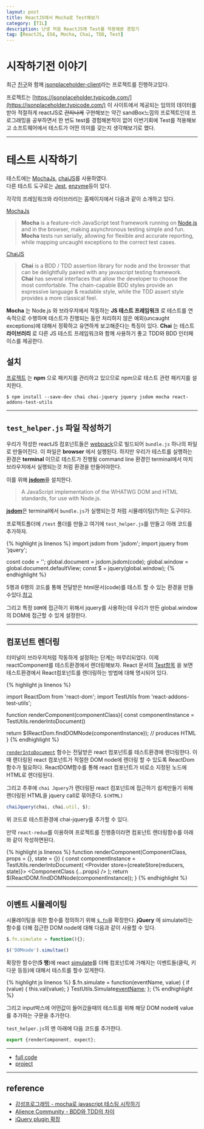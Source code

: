 ```yaml
---
layout: post
title: ReactJS에서 Mocha로 Test해보기
category: [TIL]
description: 난생 처음 ReactJS에 Test를 적용해본 경험기
tag: [ReactJS, ES6, Mocha, Chai, TDD, Test]
---
```


# 시작하기전 이야기
최근 [친구](https://github.com/pjhjohn)와 함께 [jsonplaceholder-client](https://github.com/pjhjohn/jsonplaceholder-client)라는 프로젝트를 진행하고있다.

프로젝트는 [https://jsonplaceholder.typicode.com/](https://jsonplaceholder.typicode.com/) 이 사이트에서 제공되는 임의의 데이터를 받아 적절하게 reactJS로 <del>간지나게</del> 구현해보는 약간 sandBox느낌의 프로젝트인데 프로그래밍을 공부하면서 한 번도 test를 경험해본적이 없어 이번기회에 Test를 적용해보고 소프트웨어에서 테스트가 어떤 의미를 갖는지 생각해보기로 했다.

---

# 테스트 시작하기
테스트에는 [MochaJs](https://mochajs.org/), [chaiJS](http://chaijs.com/)를 사용하였다.  
다른 테스트 도구로는 [Jest](https://facebook.github.io/jest/), [enzyme](http://airbnb.io/enzyme/docs/future.html)등이 있다.

각각의 프레임워크와 라이브러리는 홈페이지에서 다음과 같이 소개하고 있다.

[MochaJs](https://mochajs.org/)

> **Mocha** is a feature-rich JavaScript test framework running on [Node.js](https://nodejs.org/ko/) and in the browser, making asynchronous testing simple and fun. **Mocha** tests run serially, allowing for flexible and accurate reporting, while mapping uncaught exceptions to the correct test cases.

[ChaiJS](http://chaijs.com/)

> **Chai** is a BDD / TDD assertion library for node and the browser that can be delightfully paired with any javascript testing framework.  
**Chai** has several interfaces that allow the developer to choose the most comfortable. The chain-capable BDD styles provide an expressive language & readable style, while the TDD assert style provides a more classical feel.

**Mocha** 는 Node.js 와 브라우저에서 작동하는 **JS 테스트 프레임워크** 로 테스트를 연속적으로 수행하며 테스트가 진행되는 동안 처리하지 않은 예외(uncaught exceptions)에 대해서 정확하고 유연하게 보고해준다는 특징이 있다. **Chai** 는 테스트 **라이브러리** 로 다른 JS 테스트 프레임워크와 함께 사용하기 좋고 TDD와 BDD 인터페이스를 제공한다.

## 설치

[프로젝트](https://github.com/pjhjohn/jsonplaceholder-client) 는 **npm** 으로 패키지를 관리하고 있으므로 npm으로 테스트 관련 패키지를 설치한다.

```
$ npm install --save-dev chai chai-jquery jquery jsdom mocha react-addons-test-utils
```

---

## `test_helper.js` 파일 작성하기
우리가 작성한 reactJS 컴포넌트들은 [webpack](https://webpack.github.io/)으로 빌드되어 `bundle.js` 하나의 파일로 만들어진다. 이 파일은 **browser** 에서 실행된다. 하지만 우리가 테스트를 실행하는 환경은 **terminal** 이므로 테스트가 진행될 command line 환경인 terminal에서 마치 브라우저에서 실행되는것 처럼 환경을 만들어야한다.

이를 위해 [**jsdom**](https://github.com/tmpvar/jsdom)을 설치한다.

> A JavaScript implementation of the WHATWG DOM and HTML standards, for use with Node.js.  

[**jsdom**](https://github.com/tmpvar/jsdom)은 terminal에서 `bundle.js`가 실행되는것 처럼 시뮬레이팅(?)하는 도구이다.

프로젝트폴더에 `/test` 폴더를 만들고 여기에 `test_helper.js`를 만들고 아래 코드를 추가하자.

{% highlight js linenos %}
import jsdom from 'jsdom';
import jquery from 'jquery';

cosnt code = '<!document html><html><body></body></html>';
global.document = jsdom.jsdom(code);
global.window = global.document.defaultView;
const $ = jquery(global.window);
{% endhighlight %}

5행과 6행의 코드를 통해 전달받은 html문서(code)를 테스트 할 수 있는 환경을 만들 수있다.[참고](https://github.com/tmpvar/jsdom#for-the-hardcore-jsdomjsdom)

그리고 특정 `DOM`에 접근하기 위해서 jquery를 사용하는데 우리가 만든 global.window의 DOM에 접근할 수 있게 설정한다.

---

## 컴포넌트 렌더링
터미널이 브라우저처럼 작동하게 설정하는 단계는 마무리되었다. 이제 reactComponent를 테스트환경에서 렌더링해보자.
React 문서의 [Test항목](https://facebook.github.io/react/docs/test-utils.html#renderintodocument) 을 보면 테스트환경에서 React컴포넌트를 렌더링하는 방법에 대해 명시되어 있다.

{% highlight js linenos %}
<!-- 이전 코드들 -->
import ReactDom from 'react-dom';
import TestUtils from 'react-addons-test-utils';

<!-- 이전 코드들 -->
function renderComponent(componentClass){
  const componentInstance = TestUtils.renderIntoDocument(<componentClass />)

  return $(ReactDom.findDOMNode(componentInstance)); // produces HTML
}
{% endhighlight %}

[`renderIntoDocument`](https://facebook.github.io/react/docs/test-utils.html#renderintodocument) 함수는 전달받은 react 컴포넌트를 테스트환경에 렌더링한다. 이때 랜더링된 react 컴포넌트가 적절한 DOM node에 렌더링 할 수 있도록 ReactDom 함수가 필요하다. ReactDOM함수를 통해 react 컴포넌트가 비로소 지정된 노드에 HTML로 렌더링된다.

그리고 추후에 `chai Jquery`가 랜더링된 react 컴포넌트에 접근하기 쉽게만들기 위해 랜더링된 HTML을 jquery call로 묶어준다. `$(HTML)`


```js
chaiJquery(chai, chai.util, $);
```
위 코드로 테스트환경에 chai-jquery를 추가할 수 있다.

만약 `react-redux`를 이용하여 프로젝트를 진행중이라면 컴포넌트 렌더링함수를 아래와 같이 작성하면된다.

{% highlight js linenos %}
function renderComponent(ComponentClass, props = {}, state = {}) {
  const componentInstance =  TestUtils.renderIntoDocument(
    <Provider store={createStore(reducers, state)}>
      <ComponentClass {...props} />
    </Provider>
  );
  return $(ReactDOM.findDOMNode(componentInstance));
}
{% endhighlight %}

---

## 이벤트 시뮬레이팅

시뮬레이팅을 위한 함수를 정의하기 위해 [`$.fn`](https://api.jquery.com/jquery.fn.extend/)을 확장한다. **jQuery** 에 simulate라는 함수를 더해 접근한 DOM node에 대해 다음과 같이 사용할 수 있다.

```js
$.fn.simulate = function(){};

$('DOMnode').simultae()
```

확장한 함수안(**5 행**)에 react [simulate](https://facebook.github.io/react/docs/test-utils.html#simulate)를 더해 컴포넌트에 가해지는 이벤트들(클릭, 키다운 등등)에 대해서 테스트를 할수 있게한다.

{% highlight js linenos %}
$.fn.simulate = function(eventName, value) {
  if (value) {
    this.val(value);
  }
  TestUtils.Simulate[eventName](this[0]);
};
{% endhighlight %}

그리고 input박스에 어떤값이 들어갔을때의 테스트를 위해 해당 DOM node에 value를 추가하는 구문을 추가한다.

`test_helper.js`의 맨 아래에 다음 코드를 추가한다.
```js
export {renderComponent, expect};
```

---

- [full code](https://github.com/gnujoow/react-TDD/blob/437d09606494d98748cb1af5b9ceec82a6c0a747/test/test_helper.js)
- [project](https://github.com/gnujoow/react-TDD)

---

## reference

- [감성프로그래밍 - mocha로 javascript 테스팅 시작하기](http://programmingsummaries.tistory.com/383)
- [Alience Community - BDD와 TDD의 차이](http://blog.aliencube.org/ko/2014/04/02/differences-between-bdd-and-tdd/)
- [jQuery plugin 확장](http://www.sqler.com/456517)
